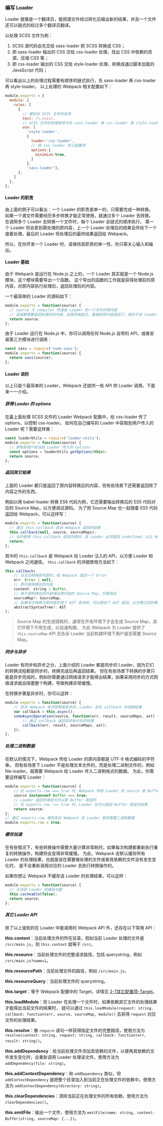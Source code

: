 ### 编写 Loader
Loader 就像是一个翻译员，能把源文件经过转化后输出新的结果，并且一个文件还可以链式的经过多个翻译员翻译。

以处理 SCSS 文件为例：

1. SCSS 源代码会先交给 sass-loader 把 SCSS 转换成 CSS；
2. 把 sass-loader 输出的 CSS 交给 css-loader 处理，找出 CSS 中依赖的资源、压缩 CSS 等；
3. 把 css-loader 输出的 CSS 交给 style-loader 处理，转换成通过脚本加载的  JavaScript 代码；

可以看出以上的处理过程需要有顺序的链式执行，先 sass-loader 再 css-loader 再 style-loader。
以上处理的 Webpack 相关配置如下：
```js
module.exports = {
  module: {
    rules: [
      {
        // 增加对 SCSS 文件的支持
        test: /\.scss/,
        // SCSS 文件的处理顺序为先 sass-loader 再 css-loader 再 style-loader
        use: [
          'style-loader',
          {
            loader:'css-loader',
            // 给 css-loader 传入配置项
            options:{
              minimize:true, 
            }
          },
          'sass-loader'],
      },
    ]
  },
};
```

#### Loader 的职责
由上面的例子可以看出：一个 Loader 的职责是单一的，只需要完成一种转换。
如果一个源文件需要经历多步转换才能正常使用，就通过多个 Loader 去转换。
在调用多个 Loader 去转换一个文件时，每个 Loader 会链式的顺序执行，
第一个 Loader 将会拿到需处理的原内容，上一个 Loader 处理后的结果会传给下一个接着处理，最后的 Loader 将处理后的最终结果返回给 Webpack。

所以，在你开发一个 Loader 时，请保持其职责的单一性，你只需关心输入和输出。
 
#### Loader 基础
由于 Webpack 是运行在 Node.js 之上的，一个 Loader 其实就是一个 Node.js 模块，这个模块需要导出一个函数。
这个导出的函数的工作就是获得处理前的原内容，对原内容执行处理后，返回处理后的内容。

一个最简单的 Loader 的源码如下：
```js
module.exports = function(source) {
  // source 为 compiler 传递给 Loader 的一个文件的原内容
  // 该函数需要返回处理后的内容，这里简单起见，直接把原内容返回了，相当于该 Loader 没有做任何转换
  return source;
};
```

由于 Loader 运行在 Node.js 中，你可以调用任何 Node.js 自带的 API，或者安装第三方模块进行调用：
```js
const sass = require('node-sass');
module.exports = function(source) {
  return sass(source);
};
```

#### Loader 进阶
以上只是个最简单的 Loader，Webpack 还提供一些 API 供 Loader 调用，下面来一一介绍。

##### 获得 Loader 的 options
在最上面处理 SCSS 文件的 Loader Webpack 配置中，给 css-loader 传了 options，以控制 css-loader。
如何在自己编写的 Loader 中获取到用户传入的 Loader 呢？需要这样做：
```js
const loaderUtils = require('loader-utils');
module.exports = function(source) {
  // 获取到用户给当前 Loader 传入的 options
  const options = loaderUtils.getOptions(this);
  return source;
};
```

##### 返回其它结果
上面的 Loader 都只是返回了原内容转换后的内容，但有些场景下还需要返回除了内容之外的东西。

例如以用 babel-loader 转换 ES6 代码为例，它还需要输出转换后的 ES5 代码对应的 Source Map，以方便调试源码。
为了把 Source Map 也一起随着 ES5 代码返回给 Webpack，可以这样写：
```js
module.exports = function(source) {
  // 通过 this.callback 告诉 Webpack 返回的结果
  this.callback(null, source, sourceMaps);
  // 当你使用 this.callback 返回内容时，该 Loader 必须返回 undefined，以让 Webpack 知道该 Loader 返回的结果在 this.callback 中，而不是 return 中 
  return;
};
```
其中的 `this.callback` 是 Webpack 给 Loader 注入的 API，以方便 Loader 和 Webpack 之间通信。
`this.callback` 的详细使用方法如下：
```js
this.callback(
    // 当无法转换原内容时，给 Webpack 返回一个 Error
    err: Error | null,
    // 原内容转换后的内容
    content: string | Buffer,
    // 用于把转换后的内容得出原内容的 Source Map，方便调试
    sourceMap?: SourceMap,
    // 如果本次转换为原内容生成了 AST 语法树，可以把这个 AST 返回，以方便之后的需要 AST 的 Loader 复用该 AST，以避免重复生成 AST，提升性能
    abstractSyntaxTree?: AST
);
```

> Source Map 的生成很耗时，通常在开发环境下才会生成 Source Map，其它环境下不用生成，以加速构建。
> 为此 Webpack 为 Loader 提供了 `this.sourceMap` API 去告诉 Loader 当前构建环境下用户是否需要 Source Map。

##### 同步与异步
Loader 有同步和异步之分，上面介绍的 Loader 都是同步的 Loader，因为它们的转换流程都是同步的，转换完成后再返回结果。
但在有些场景下转换的步骤只能是异步完成的，例如你需要通过网络请求才能得出结果，如果采用同步的方式网络请求就会阻塞整个构建，导致构建非常缓慢。

在转换步骤是异步时，你可以这样：
```js
module.exports = function(source) {
    // 告诉 Webpack 本次转换是异步的，Loader 会在 callback 中回掉结果
    var callback = this.async();
    someAsyncOperation(source, function(err, result, sourceMaps, ast) {
        // 通过 callback 返回异步执行后的结果
        callback(err, result, sourceMaps, ast);
    });
};
```

##### 处理二进制数据
在默认的情况下，Webpack 传给 Loader 的原内容都是 UTF-8 格式编码的字符串。
但有些场景下 Loader 不是处理文本文件的，而是处理二进制文件的，例如 file-loader，就需要 Webpack 给 Loader 传入二进制格式的数据。
为此，你需要这样编写 Loader：
```js
module.exports = function(source) {
    // 在 exports.raw === true 时，Webpack 传给 Loader 的 source 是 Buffer 类型的
    source instanceof Buffer === true;
    // Loader 返回的类型也可以是 Buffer 类型的
    // 在 exports.raw !== true 时，Loader 也可以返回 Buffer 类型的结果
    return source;
};
// 通过 exports.raw 属性告诉 Webpack 该 Loader 是否需要二进制数据 
module.exports.raw = true;
```

##### 缓存加速
在有些情况下，有些转换操作需要大量计算非常耗时，如果每次构建都重新执行重复的转换操作，构建将会变得非常缓慢。
为此，Webpack 会默认缓存所有 Loader 的处理结果，也就是说在需要被处理的文件或者其依赖的文件没有发生变化时，
是不会重新调用对应的 Loader 去执行转换操作的。

如果你想让 Webpack 不缓存该 Loader 的处理结果，可以这样：
```js
module.exports = function(source) {
  // 关闭该 Loader 的缓存功能
  this.cacheable(false);
  return source;
};
``` 

##### 其它 Loader API
除了以上提到的在 Loader 中能调用的 Webpack API 外，还存在以下常用 API：

**this.context**：当前处理文件的所在目录，假如当前 Loader 处理的文件是 `/src/main.js`，则 `this.context` 就等于 `/src`。

**this.resource**：当前处理文件的完整请求路径，包括 querystring，例如 `/src/main.js?name=1`。

**this.resourcePath**：当前处理文件的路径，例如 `/src/main.js`。

**this.resourceQuery**：当前处理文件的 querystring。

**this.target**：等于 Webpack 配置中的 Target，详情见 [2-7其它配置项-Target](../2配置/2-7其它配置项.md#Target)。

**this.loadModule**：但 Loader 在处理一个文件时，如果依赖其它文件的处理结果才能得出当前文件的结果时，
就可以通过 `this.loadModule(request: string, callback: function(err, source, sourceMap, module))` 去获得 `request` 对应文件的处理结果。

**this.resolve**：像 `require` 语句一样获得指定文件的完整路径，使用方法为 `resolve(context: string, request: string, callback: function(err, result: string))`。

**this.addDependency**：给当前处理文件添加其依赖的文件，以便再其依赖的文件发生变化时，会重新调用 Loader 处理该文件。使用方法为 `addDependency(file: string)`。

**this.addContextDependency**：和 `addDependency` 类似，但 `addContextDependency` 是把整个目录加入到当前正在处理文件的依赖中。使用方法为 `addContextDependency(directory: string)`。

**this.clearDependencies**：清除当前正在处理文件的所有依赖，使用方法为 `clearDependencies()`。

**this.emitFile**：输出一个文件，使用方法为 `emitFile(name: string, content: Buffer|string, sourceMap: {...})`。
